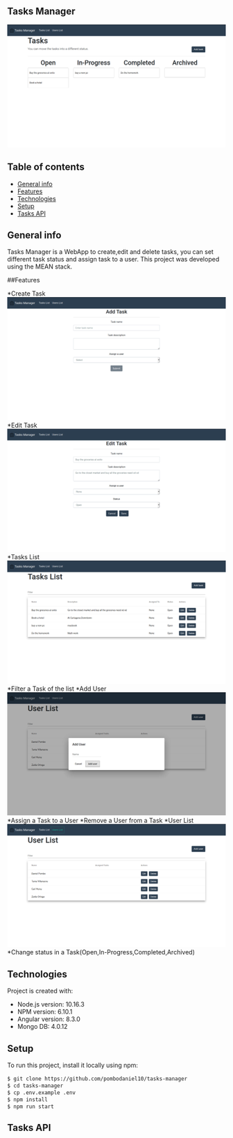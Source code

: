 ## Tasks Manager

![Main page](./images/main-page.png)

## Table of contents
* [General info](#general-info)
* [Features](#features)
* [Technologies](#technologies)
* [Setup](#setup)
* [Tasks API](#tasksapi)

## General info
Tasks Manager is a WebApp to create,edit and delete tasks, you can set different task status and assign task to a user. This project was developed using the MEAN stack.

##Features

*Create Task
    ![Add Task](./images/add-task.png)
*Edit Task
    ![Edit Task](./images/edit-task.png)
*Tasks List
    ![Tasks List](./images/task-list.png)
*Filter a Task of the list
*Add User
    ![Add user](./images/add-user.png)
*Assign a Task to a User
*Remove a User from a Task
*User List
    ![Users List](./images/user-list.png)
*Change status in a Task(Open,In-Progress,Completed,Archived)

## Technologies
Project is created with:
* Node.js version: 10.16.3
* NPM version: 6.10.1
* Angular version: 8.3.0
* Mongo DB: 4.0.12
	
## Setup
To run this project, install it locally using npm:

```
$ git clone https://github.com/pombodaniel10/tasks-manager
$ cd tasks-manager
$ cp .env.example .env
$ npm install
$ npm run start
```

## Tasks API